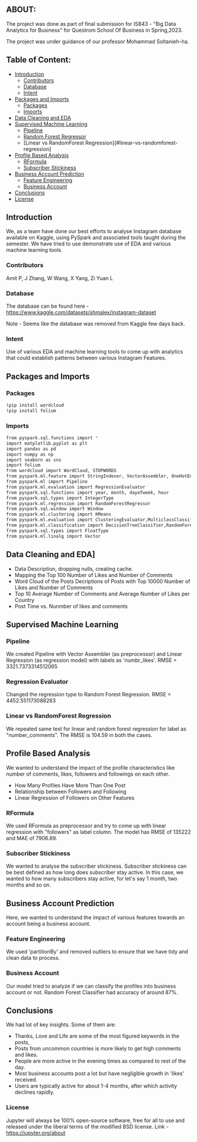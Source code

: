 
## ABOUT:

The project was done as part of final submission for IS843 - "Big Data Analytics for Business" for Questrom School Of Business in Spring,2023.

The project was under guidance of our professor Mohammad Soltanieh-ha.


## Table of Content:
- [Introduction](#introductionn)
    - [Contributors](#contributors)
    - [Database](#database)
    - [Intent](#intent)
- [Packages and Imports](#packages-and-imports)
    - [Packages](#packages)
    - [Imports](#imports)
- [Data Cleaning and EDA](#data-cleaning-and-eda)
- [Supervised Machine Learning](#supervised-machine-learning)
    - [Pipeline](#pipeline)
    - [Random Forest Regressor](#random-forest-regressor)
    - [Linear vs RandomForest Regression](#linear-vs-randomforest-regression] 
- [Profile Based Analysis](#profile-based-analysis)
    - [RFormula](#rformula)
    - [Subscriber Stickiness](#subscriber-stickiness)
- [Business Account Prediction](#business-account-prediction)
    - [Feature Engineering](#feature-engineering)
    - [Business Account](#business-account)
- [Conclusions](#conclusions)
- [License](#license)

## Introduction

We, as a team have done our best efforts to analyse Instagram database available on Kaggle, using PySpark and associated tools taught during the semester. We have tried to use demonstrate use of EDA and various machine learning tools. 

### Contributors

Amit P, J Zhang, W Wang, X Yang, Zi Yuan L

### Database

The database can be found here - https://www.kaggle.com/datasets/shmalex/instagram-dataset

Note - Seems like the database was removed from Kaggle few days back.

### Intent

Use of various EDA and machine learning tools to come up with analytics that could establish patterns between various Instagram Features.

## Packages and Imports

### Packages

```bash
!pip install wordcloud
!pip install folium
```

### Imports

```bash
from pyspark.sql.functions import *
import matplotlib.pyplot as plt
import pandas as pd
import numpy as np
import seaborn as sns
import folium
from wordcloud import WordCloud, STOPWORDS
from pyspark.ml.feature import StringIndexer, VectorAssembler, OneHotEncoder
from pyspark.ml import Pipeline
from pyspark.ml.evaluation import RegressionEvaluator
from pyspark.sql.functions import year, month, dayofweek, hour
from pyspark.sql.types import IntegerType
from pyspark.ml.regression import RandomForestRegressor
from pyspark.sql.window import Window
from pyspark.ml.clustering import KMeans
from pyspark.ml.evaluation import ClusteringEvaluator,MulticlassClassificationEvaluator
from pyspark.ml.classification import DecisionTreeClassifier,RandomForestClassifier
from pyspark.sql.types import FloatType
from pyspark.ml.linalg import Vector
```

## Data Cleaning and EDA]

 - Data Description, dropping nulls, creating cache.
 - Mapping the Top 100 Number of Likes and Number of Comments
 - Word Cloud of the Posts Decriptions of Posts with Top 10000 Number of Likes and Number of Comments
 - Top 10 Average Number of Comments and Average Number of Likes per Country
 - Post Time vs. Nunmber of likes and comments


## Supervised Machine Learning

### Pipeline

We created Pipeline with Vector Assembler (as preprocessor) and Linear Regression (as regression model)  with labels as 'numbr_likes'. RMSE = 3321.7373314512065

### Regression Evaluator

Changed the regression type to Random Forest Regression. RMSE = 4452.551173088263

### Linear vs RandomForest Regression

We repeated same test for linear and random forest regression for label as "number_comments". The RMSE is 104.59 in both the cases.


## Profile Based Analysis

We wanted to understand the impact of the profile characteristics like number of comments, likes, followers and followings on each other.

- How Many Profiles Have More Than One Post
- Relationship between Followers and Following
- Linear Regression of Followers on Other Features


### RFormula

We used RFormula as preprocessor and try to come up with linear regression with "followers" as label column. The model has RMSE of 135222 and MAE of 7906.89.

### Subscriber Stickiness

We wanted to analyse the subscriber stickiness. Subscriber stickiness can be best defined as how long does subscriber stay active. In this case, we wanted to how many subscribers stay active, for let's say 1 month, two months and so on.


## Business Account Prediction

Here, we wanted to understand the impact of various features towards an account being a business account.

### Feature Engineering

We used 'partitionBy' and removed outliers to ensure that we have tidy and clean data to process.

### Business Account

Our model tried to analyze if we can classify the profiles into business account or not. Random Forest Classifier had accuracy of around 87%.

## Conclusions

We had lot of key insights. Some of them are:

 - Thanks, Love and Life are some of the most figured keywords in the posts,
 - Posts from uncommon countries is more likely to get high comments and likes.
 - People are more active in the evening times as compared to rest of the day.
 - Most business accounts post a lot but have negligible growth in 'likes' received.
 - Users are typically active for about 1-4 months, after which activity declines rapidly.

### License
Jupyter will always be 100% open-source software, free for all to use and released under the liberal terms of the modified BSD license.
Link - https://jupyter.org/about

